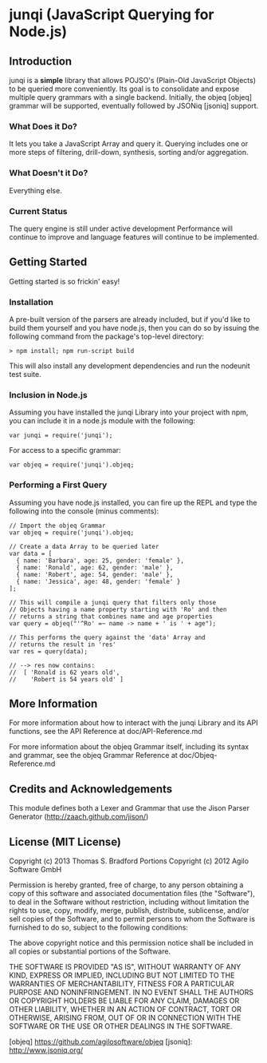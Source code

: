 # junqi (JavaScript Querying for Node.js)

## Introduction
junqi is a **simple** library that allows POJSO's (Plain-Old JavaScript Objects) to be queried more conveniently.  Its goal is to consolidate and expose multiple query grammars with a single backend.  Initially, the objeq [objeq] grammar will be supported, eventually followed by JSONiq [jsoniq] support.

### What Does it Do?
It lets you take a JavaScript Array and query it.  Querying includes one or more steps of filtering, drill-down, synthesis, sorting and/or aggregation.

### What Doesn't it Do?
Everything else.

### Current Status
The query engine is still under active development  Performance will continue to improve and language features will continue to be implemented.

## Getting Started
Getting started is so frickin' easy!

### Installation
A pre-built version of the parsers are already included, but if you'd like to build them yourself and you have node.js, then you can do so by issuing the following command from the package's top-level directory:

    > npm install; npm run-script build

This will also install any development dependencies and run the nodeunit test suite.

### Inclusion in Node.js
Assuming you have installed the junqi Library into your project with npm, you can include it in a node.js module with the following:

    var junqi = require('junqi');

For access to a specific grammar:

    var objeq = require('junqi').objeq;

### Performing a First Query
Assuming you have node.js installed, you can fire up the REPL and type the following into the console (minus comments):

    // Import the objeq Grammar
    var objeq = require('junqi').objeq;

    // Create a data Array to be queried later
    var data = [
      { name: 'Barbara', age: 25, gender: 'female' },
      { name: 'Ronald', age: 62, gender: 'male' },
      { name: 'Robert', age: 54, gender: 'male' },
      { name: 'Jessica', age: 48, gender: 'female' }
    ];

    // This will compile a junqi query that filters only those
    // Objects having a name property starting with 'Ro' and then
    // returns a string that combines name and age properties
    var query = objeq("'^Ro' =~ name -> name + ' is ' + age");

    // This performs the query against the 'data' Array and
    // returns the result in 'res'
    var res = query(data);

    // --> res now contains:
    //  [ 'Ronald is 62 years old',
    //    'Robert is 54 years old' ]

## More Information
For more information about how to interact with the junqi Library and its API functions, see the API Reference at doc/API-Reference.md

For more information about the objeq Grammar itself, including its syntax and grammar, see the objeq Grammar Reference at doc/Objeq-Reference.md

## Credits and Acknowledgements
This module defines both a Lexer and Grammar that use the Jison Parser Generator (http://zaach.github.com/jison/)

## License (MIT License)
Copyright (c) 2013 Thomas S. Bradford
Portions Copyright (c) 2012 Agilo Software GmbH

Permission is hereby granted, free of charge, to any person
obtaining a copy of this software and associated documentation
files (the "Software"), to deal in the Software without
restriction, including without limitation the rights to use,
copy, modify, merge, publish, distribute, sublicense, and/or
sell copies of the Software, and to permit persons to whom the
Software is furnished to do so, subject to the following
conditions:

The above copyright notice and this permission notice shall be
included in all copies or substantial portions of the Software.

THE SOFTWARE IS PROVIDED "AS IS", WITHOUT WARRANTY OF ANY KIND,
EXPRESS OR IMPLIED, INCLUDING BUT NOT LIMITED TO THE WARRANTIES
OF MERCHANTABILITY, FITNESS FOR A PARTICULAR PURPOSE AND
NONINFRINGEMENT. IN NO EVENT SHALL THE AUTHORS OR COPYRIGHT
HOLDERS BE LIABLE FOR ANY CLAIM, DAMAGES OR OTHER LIABILITY,
WHETHER IN AN ACTION OF CONTRACT, TORT OR OTHERWISE, ARISING
FROM, OUT OF OR IN CONNECTION WITH THE SOFTWARE OR THE USE OR
OTHER DEALINGS IN THE SOFTWARE.

[objeq]     https://github.com/agilosoftware/objeq
[jsoniq]:   http://www.jsoniq.org/
